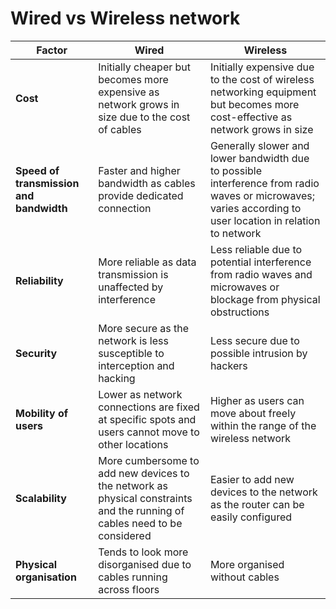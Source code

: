 # Wired vs Wireless network

| **Factor**                              | **Wired**                                                                                                                 | **Wireless**                                                                                                                                               |
| --------------------------------------- | ------------------------------------------------------------------------------------------------------------------------- | ---------------------------------------------------------------------------------------------------------------------------------------------------------- |
| **Cost**                                | Initially cheaper but becomes more expensive as network grows in size due to the cost of cables                           | Initially expensive due to the cost of wireless networking equipment but becomes more cost-effective as network grows in size                              |
| **Speed of transmission and bandwidth** | Faster and higher bandwidth as cables provide dedicated connection                                                        | Generally slower and lower bandwidth due to possible interference from radio waves or microwaves; varies according to user location in relation to network |
| **Reliability**                         | More reliable as data transmission is unaffected by interference                                                          | Less reliable due to potential interference from radio waves and microwaves or blockage from physical obstructions                                         |
| **Security**                            | More secure as the network is less susceptible to interception and hacking                                                | Less secure due to possible intrusion by hackers                                                                                                           |
| **Mobility of users**                   | Lower as network connections are fixed at specific spots and users cannot move to other locations                         | Higher as users can move about freely within the range of the wireless network                                                                             |
| **Scalability**                         | More cumbersome to add new devices to the network as physical constraints and the running of cables need to be considered | Easier to add new devices to the network as the router can be easily configured                                                                            |
| **Physical organisation**               | Tends to look more disorganised due to cables running across floors                                                       | More organised without cables                                                                                                                              |